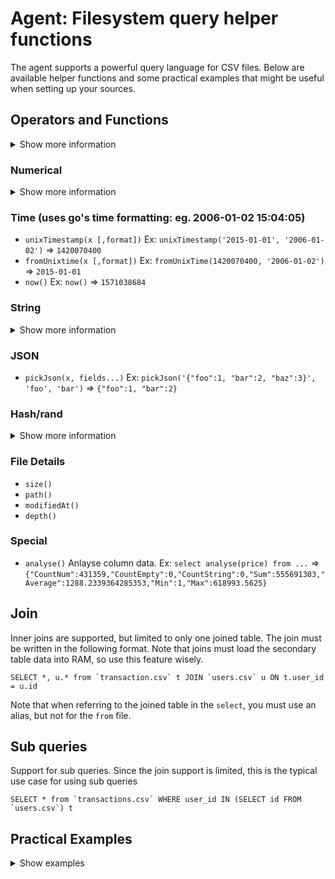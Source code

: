 # Agent: Filesystem query helper functions

The agent supports a powerful query language for CSV files. Below are available helper
functions and some practical examples that might be useful when setting up your sources.

## Operators and Functions
<details class="optional-class"><summary>Show more information</summary>

* `x LIKE format`
* `x IN(a,b,...)`
* `a OR b`
* `a AND b`
* `a = b`
* `a < b`
* `a > b`
* `a <= b`
* `a >= b`
* `a <> b`
* `multiIf(cond1,val1,...,defaultVal)` Ex: `multiIf(a > 1, 'a>1', 'a<=1')`
* `sleep(millisec)`

</details>

### Numerical
<details class="optional-class"><summary>Show more information</summary>

* `abs(x)`
* `floor(x)`
* `ceil(x)`
* `round(x)`
* `least(a,b)`
* `greatest(a,b)`
</details>

### Time (uses go's time formatting: eg. 2006-01-02 15:04:05)
* `unixTimestamp(x [,format])` Ex: `unixTimestamp('2015-01-01', '2006-01-02')` => `1420070400`
* `fromUnixtime(x [,format])` Ex: `fromUnixTime(1420070400, '2006-01-02')` => `2015-01-01`
* `now()` Ex: `now()` => `1571038684`

### String
<details class="optional-class"><summary>Show more information</summary>

* `sluggify(x)` Ex: `sluggify('HelloWorld')` => `hello-world`
* `queryescape(x)` QueryEscape escapes the string so it can be safely placed inside a URL query.
* `match(pattern,name)` (uses go's `path.Match`)
* `slice(x, start, stop, delimiter)` Ex: `slice('a-b-c', 0, 1, '-')` => `a`
* `sort(x,delimiter)` Ex: `sort('c-a-b')` => `a-b-c`
* `reverse(x, delimiter)` Ex: `reverse('abc', '')` => `cba`, `reverse('a-b-c')` => `c-b-a`
* `concatWs(delimiter,xs...)` Ex: `concatWs('-', 'a', 'b')` => `a-b`
* `coalesce(xs...)` Ex: `coalesce('', 'fallback')` => `fallback`
* `concat(xs...)`  Ex: `concat('a', 'b')` => `ab`
* `replace(x,old,new)` Ex: `replace('foobar', 'bar', 'baz')` => `foobaz` 
* `lower(x)`
* `upper(x)`
* `length(x)`
</details>

### JSON
* `pickJson(x, fields...)` Ex: `pickJson('{"foo":1, "bar":2, "baz":3}', 'foo', 'bar')` => `{"foo":1, "bar":2}`

### Hash/rand
<details class="optional-class"><summary>Show more information</summary>

* `rand()`
* `randInt()`
* `randInt(x)`
* `md5(x)`
* `xxHash63(x)`
* `xxHash64(x)`
* `identity(x)` Ex: `identity('a')` => `a`
</details>

### File Details 
* `size()`
* `path()`
* `modifiedAt()`
* `depth()`

### Special
* `analyse()` Anlayse column data. Ex: `select analyse(price) from ...` => `{"CountNum":431359,"CountEmpty":0,"CountString":0,"Sum":555691303,"Average":1288.2339364285353,"Min":1,"Max":618993.5625}`

## Join
Inner joins are supported, but limited to only one joined table. The join must be written in the following format.
Note that joins must load the secondary table data into RAM, so use this feature wisely. 
```
SELECT *, u.* from `transaction.csv` t JOIN `users.csv` u ON t.user_id = u.id
```
Note that when referring to the joined table in the `select`, you must use an alias, but not for the `from` file.

## Sub queries
Support for sub queries.
Since the join support is limited, this is the typical use case for using sub queries 
```
SELECT * from `transactions.csv` WHERE user_id IN (SELECT id FROM `users.csv`) t
```

## Practical Examples
<details class="optional-class"><summary>Show examples</summary>

### Convert date to unix timestamp
Uploaded interaction data requires a column with unix timestamp data, making this function useful.
See different examples below depending on date format (go date format). See [https://yourbasic.org/golang/format-parse-string-time-date-example/]
```
unix_timestamp(ts_string,<FORMAT>)
unix_timestamp(ts_string,"2006-01-02 15:04:05")
unix_timestamp(ts_string,"2006-01-02T15:04:05Z")
```

#### Example: Age from time string
```
round((now() - unix_timestamp(birth_year,"2006-01-02")) / (60 * 60 * 24 * 365)) as age
```

### String concatenation
```
concat(title, '(', author, ', ', year, ')') as displayName
```

#### Example: Building image urls
```3
concat('/api/v1/image?w=300&h=200&label=', queryEscape(english_title)) as dummy_image
```

### Multi if

#### Example: Build filter variables
For item id's that you want to exclude, build a variable and then filter on it
in the data model setup.
```
multiIf(_id IN (123, 456, 789) OR category_4='Candy', 1, 0) as is_irrelevant
```

#### Example: Name from id
```
multiIf(
    store_id = "b92a0b68-3b4b-4fba-8711-a69100e940e9","Umeå",
    store_id = "48292bda-f26c-428e-8de5-a69100e940e9","Göteborg",
    store_id = "8d46721c-2368-480b-913a-a69100e940e9","Stockholm",
'unknown_store') as store,
```

</details>
